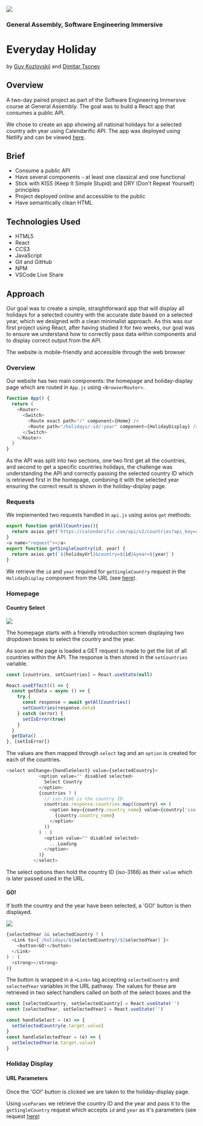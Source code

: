 ![](https://ga-dash.s3.amazonaws.com/production/assets/logo-9f88ae6c9c3871690e33280fcf557f33.png) 
### General Assembly, Software Engineering Immersive 

# Everyday Holiday 
by [Guy Kozlovskij](https://github.com/guykozlovskij) and [Dimitar Tsonev](https://github.com/D-Tsonev)

## Overview  

A two-day paired project as part of the Software Engineering Immersive course at General Assembly. The goal was to build a React app that consumes a public API. 

We chose to create an app showing all national holidays for a selected country adn year using Calendarific API. The app was deployed using Netlify and can be viewed [here](https://guykozlovskij-project-2.netlify.app/).


## Brief
- Consume a public API
- Have several components - at least one classical and one functional
- Stick with KISS (Keep It Simple Stupid) and DRY (Don't Repeat Yourself) principles
- Project deployed online and accessible to the public
- Have semantically clean HTML 


## Technologies Used
- HTML5
- React
- CCS3
- JavaScript
- Git and GitHub
- NPM 
- VSCode Live Share 

## Approach 
Our goal was to create a simple, straightforward app that will display all holidays for a selected country with the accurate date based on a selected year, which we designed with a clean minimalist approach. As this was our first project using React, after having studied it for two weeks, our goal was to ensure we understand how to correctly pass data within components and to display correct output from the API. 

The website is mobile-friendly and accessible through the web browser

### Overview
Our website has two main components: the homepage and holiday-display page which are routed in `App.js` using `<BrowserRouter>`.

```js
function App() {
  return (
    <Router>
      <Switch>
        <Route exact path="/" component={Home} />
        <Route path="/holidays/:id/:year" component={HolidayDisplay} />
      </Switch>
    </Router>
  )
}
```

As the API was split into two sections, one two first get all the countries, and second to get a specific countries holidays, the challenge was understanding the API and correctly passing the selected country ID which is retrieved first in the homepage, combining it with the selected year ensuring the correct result is shown in the holiday-display page. 

### Requests
We implemented two requests handled in `api.js` using axios `get` methods: 

```js
export function getAllCountries(){
  return axios.get('https://calendarific.com/api/v2/countries?api_key=aad5de35593f48602bc3a0b1908fe764e122af32')
}
<a name="request"></a>
export function getSingleCountry(id, year) {
  return axios.get(`${holidayUrl}&country=${id}&year=${year}`)
}
```

We retrieve the `id` and `year` required for `getSingleCountry` request in the `HolidayDisplay` component from the URL (see [here](#params)).


### Homepage 
#### Country Select
![](/img/homepage.png)

The homepage starts with a friendly introduction screen displaying two dropdown boxes to select the country and the year. 

As soon as the page is loaded a GET request is made to get the list of all countries within the API. The response is then stored in the `setCountries` variable.

```js
const [countries, setCountries] = React.useState(null)

React.useEffect(() => {
  const getData = async () => {
    try {
      const response = await getAllCountries()
      setCountries(response.data)
    } catch (error) {
      setIsError(true)
    }
  }
  getData()
}, [setIsError])
```

The values are then mapped through `select` tag and an `option` is created for each of the countries.
```js
<select onChange={handleSelect} value={selectedCountry}>
            <option value="" disabled selected>
              Select Country
            </option>
            {countries ? (
              // iso-3166 is the country ID.
              countries.response.countries.map((country) => (
                <option key={country.country_name} value={country['iso-3166']}>
                  {country.country_name}
                </option>
              ))
            ) : (
              <option value="" disabled selected>
                ...Loading
              </option>
            )}
          </select>
```

The select options then hold the country ID (iso-3166) as their `value` which is later passed used in the URL. 

#### GO!
If both the country and the year have been selected, a 'GO!' button is then displayed. 

![](/img/button-demonstration.gif)

```js
{selectedYear && selectedCountry ? (
  <Link to={`/holidays/${selectedCountry}/${selectedYear}`}>
    <button>GO!</button>
  </Link>
) : (
  <strong></strong>
)}
```

The button is wrapped in a `<Link>` tag accepting `selectedCountry` and `selectedYear` variables in the URL pathway. The values for these are retrieved in two select handlers called on both of the select boxes and the 

```js
const [selectedCountry, setSelectedCountry] = React.useState('')
const [selectedYear, setSelectedYear] = React.useState('')

const handleSelect = (e) => {
  setSelectedCountry(e.target.value)
}
const handleSelectedYear = (e) => {
  setSelectedYear(e.target.value)
}
```


### Holiday Display 
#### URL Parameters 
Once the 'GO!' button is clicked we are taken to the holiday-display page. 

<a name="params"></a>
Using `useParams` we retrieve the country ID and the year and pass it to the `getSingleCountry` request which accepts `id` and `year` as it's parameters (see request [here](#request))

```js

```

